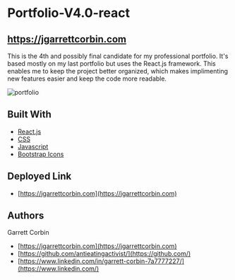 # Portfolio-V4.0-react

## https://jgarrettcorbin.com

This is the 4th and possibly final candidate for my professional portfolio. It's based mostly on my last portfolio but uses the React.js framework. This enables me to keep the project better organized, which makes implimenting new features easier and keep the code more readable.




![portfolio](https://user-images.githubusercontent.com/1414728/162526987-19d9ea33-8341-4f31-8144-f79a9a309d5b.gif)



## Built With

* [React.js](https://reactjs.org)
* [CSS](https://developer.mozilla.org/en-US/docs/Web/CSS)
* [Javascript](https://developer.mozilla.org/en-US/docs/Web/JavaScript)
* [Bootstrap Icons](https://icons.getbootstrap.com)


## Deployed Link

* [https://jgarrettcorbin.com](https://jgarrettcorbin.com)


## Authors

Garrett Corbin

- [https://jgarrettcorbin.com](https://jgarrettcorbin.com)
- [https://github.com/antieatingactivist/](https://github.com/)
- [https://www.linkedin.com/in/garrett-corbin-7a7777227/](https://www.linkedin.com/)
